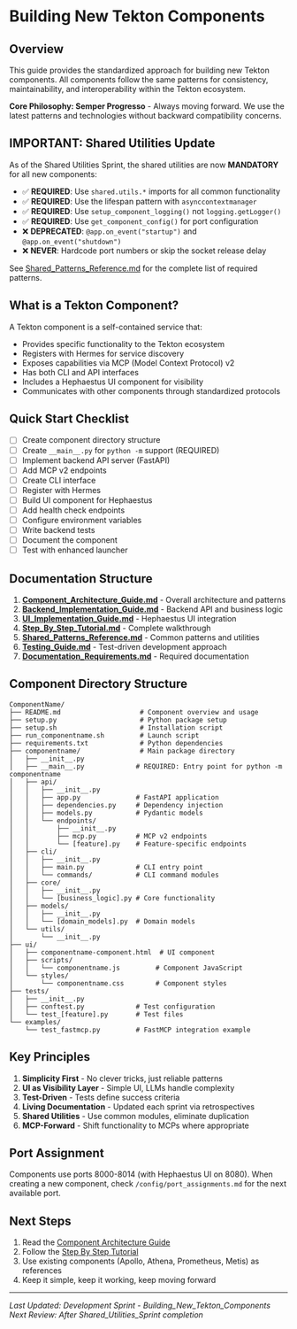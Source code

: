 # Building New Tekton Components

## Overview

This guide provides the standardized approach for building new Tekton components. All components follow the same patterns for consistency, maintainability, and interoperability within the Tekton ecosystem.

**Core Philosophy: Semper Progresso** - Always moving forward. We use the latest patterns and technologies without backward compatibility concerns.

## IMPORTANT: Shared Utilities Update

As of the Shared Utilities Sprint, the shared utilities are now **MANDATORY** for all new components:

- ✅ **REQUIRED**: Use `shared.utils.*` imports for all common functionality
- ✅ **REQUIRED**: Use the lifespan pattern with `asynccontextmanager`
- ✅ **REQUIRED**: Use `setup_component_logging()` not `logging.getLogger()`
- ✅ **REQUIRED**: Use `get_component_config()` for port configuration
- ❌ **DEPRECATED**: `@app.on_event("startup")` and `@app.on_event("shutdown")`
- ❌ **NEVER**: Hardcode port numbers or skip the socket release delay

See [Shared_Patterns_Reference.md](./Shared_Patterns_Reference.md) for the complete list of required patterns.

## What is a Tekton Component?

A Tekton component is a self-contained service that:
- Provides specific functionality to the Tekton ecosystem
- Registers with Hermes for service discovery
- Exposes capabilities via MCP (Model Context Protocol) v2
- Has both CLI and API interfaces
- Includes a Hephaestus UI component for visibility
- Communicates with other components through standardized protocols

## Quick Start Checklist

- [ ] Create component directory structure
- [ ] Create `__main__.py` for `python -m` support (REQUIRED)
- [ ] Implement backend API server (FastAPI)
- [ ] Add MCP v2 endpoints
- [ ] Create CLI interface
- [ ] Register with Hermes
- [ ] Build UI component for Hephaestus
- [ ] Add health check endpoints
- [ ] Configure environment variables
- [ ] Write backend tests
- [ ] Document the component
- [ ] Test with enhanced launcher

## Documentation Structure

1. **[Component_Architecture_Guide.md](./Component_Architecture_Guide.md)** - Overall architecture and patterns
2. **[Backend_Implementation_Guide.md](./Backend_Implementation_Guide.md)** - Backend API and business logic
3. **[UI_Implementation_Guide.md](./UI_Implementation_Guide.md)** - Hephaestus UI integration
4. **[Step_By_Step_Tutorial.md](./Step_By_Step_Tutorial.md)** - Complete walkthrough
5. **[Shared_Patterns_Reference.md](./Shared_Patterns_Reference.md)** - Common patterns and utilities
6. **[Testing_Guide.md](./Testing_Guide.md)** - Test-driven development approach
7. **[Documentation_Requirements.md](./Documentation_Requirements.md)** - Required documentation

## Component Directory Structure

```
ComponentName/
├── README.md                    # Component overview and usage
├── setup.py                     # Python package setup
├── setup.sh                     # Installation script
├── run_componentname.sh         # Launch script
├── requirements.txt             # Python dependencies
├── componentname/               # Main package directory
│   ├── __init__.py
│   ├── __main__.py             # REQUIRED: Entry point for python -m componentname
│   ├── api/
│   │   ├── __init__.py
│   │   ├── app.py              # FastAPI application
│   │   ├── dependencies.py     # Dependency injection
│   │   ├── models.py           # Pydantic models
│   │   └── endpoints/
│   │       ├── __init__.py
│   │       ├── mcp.py          # MCP v2 endpoints
│   │       └── [feature].py    # Feature-specific endpoints
│   ├── cli/
│   │   ├── __init__.py
│   │   ├── main.py             # CLI entry point
│   │   └── commands/           # CLI command modules
│   ├── core/
│   │   ├── __init__.py
│   │   └── [business_logic].py # Core functionality
│   ├── models/
│   │   ├── __init__.py
│   │   └── [domain_models].py  # Domain models
│   └── utils/
│       └── __init__.py
├── ui/
│   ├── componentname-component.html  # UI component
│   ├── scripts/
│   │   └── componentname.js         # Component JavaScript
│   └── styles/
│       └── componentname.css        # Component styles
├── tests/
│   ├── __init__.py
│   ├── conftest.py             # Test configuration
│   └── test_[feature].py       # Test files
└── examples/
    └── test_fastmcp.py         # FastMCP integration example

```

## Key Principles

1. **Simplicity First** - No clever tricks, just reliable patterns
2. **UI as Visibility Layer** - Simple UI, LLMs handle complexity
3. **Test-Driven** - Tests define success criteria
4. **Living Documentation** - Updated each sprint via retrospectives
5. **Shared Utilities** - Use common modules, eliminate duplication
6. **MCP-Forward** - Shift functionality to MCPs where appropriate

## Port Assignment

Components use ports 8000-8014 (with Hephaestus UI on 8080). When creating a new component, check `/config/port_assignments.md` for the next available port.

## Next Steps

1. Read the [Component Architecture Guide](./Component_Architecture_Guide.md)
2. Follow the [Step By Step Tutorial](./Step_By_Step_Tutorial.md)
3. Use existing components (Apollo, Athena, Prometheus, Metis) as references
4. Keep it simple, keep it working, keep moving forward

---

*Last Updated: Development Sprint - Building_New_Tekton_Components*  
*Next Review: After Shared_Utilities_Sprint completion*